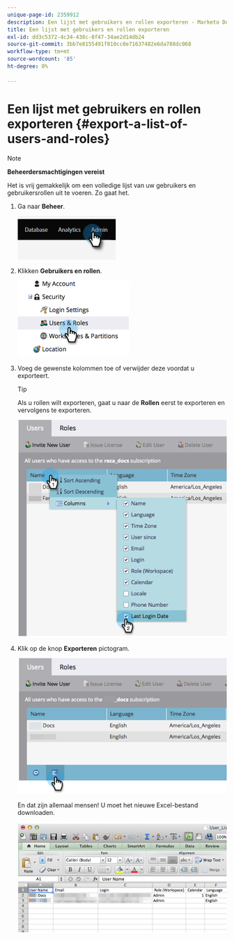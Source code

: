 ```yaml
---
unique-page-id: 2359912
description: Een lijst met gebruikers en rollen exporteren - Marketo Docs - Productdocumentatie
title: Een lijst met gebruikers en rollen exporteren
exl-id: dd3c5372-4c34-438c-8f47-34ae2d14db24
source-git-commit: 3bb7e8155491f810cc0e71637482e6da788dc068
workflow-type: tm+mt
source-wordcount: '85'
ht-degree: 0%

---
```


# Een lijst met gebruikers en rollen exporteren {#export-a-list-of-users-and-roles}

>[!NOTE]
>
>**Beheerdersmachtigingen vereist**

Het is vrij gemakkelijk om een volledige lijst van uw gebruikers en gebruikersrollen uit te voeren. Zo gaat het.

1. Ga naar **Beheer**.

   ![](assets/export-a-list-of-users-and-roles-1.png)

1. Klikken **Gebruikers en rollen**.

   ![](assets/export-a-list-of-users-and-roles-2.png)

1. Voeg de gewenste kolommen toe of verwijder deze voordat u exporteert.

   >[!TIP]
   >
   >Als u rollen wilt exporteren, gaat u naar de **Rollen** eerst te exporteren en vervolgens te exporteren.

   ![](assets/export-a-list-of-users-and-roles-3.png)

1. Klik op de knop **Exporteren** pictogram.

   ![](assets/export-a-list-of-users-and-roles-4.png)

   En dat zijn allemaal mensen! U moet het nieuwe Excel-bestand downloaden.

   ![](assets/export-a-list-of-users-and-roles-5.png)
